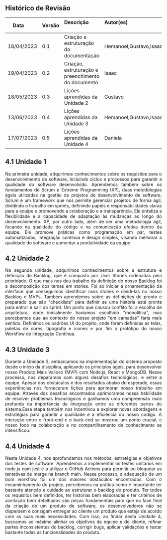 ## Histórico de Revisão

| Data       | Versão | Descrição            | Autor(es)                                                   |
| ---------- | ------ | -------------------- | ------------------------------------------------------------ |
| 18/04/2023 | 0.1 | Criação e estruturação do documentação | Hemanoel,Gustavo,Isaac |
| 19/04/2023 | 0.2 | Criação, estruturação e preenchimento do documento | Isaac |
| 18/05/2023 | 0.3 | Lições aprendidas da Unidade 2 | Gustavo |
| 13/06/2023 | 0.4 | Lições aprendidas da Unidade 3 | Hemanoel,Gustavo,Isaac |
| 17/07/2023 | 0.5 | Lições aprendidas da Unidade 4 | Daniela |

## 4.1 Unidade 1
<div style="text-align: justify">

Na primeira unidade, adquirimos conhecimentos sobre os requisitos para o desenvolvimento de software, incluindo ciclos e processos para garantir a qualidade do software desenvolvido. Aprendemos também sobre os fundamentos de Scrum e Extreme Programming (XP), duas metodologias ágeis utilizadas na gestão de projetos de desenvolvimento de software.
Scrum é um framework que nos permite gerenciar projetos de forma ágil, dividindo o trabalho em sprints, definindo papéis e responsabilidades claras para a equipe e promovendo a colaboração e a transparência. Ele enfatiza a flexibilidade e a capacidade de adaptação às mudanças ao longo do desenvolvimento.
XP, por outro lado, além de ser uma metodologia ágil, focando na qualidade do código e na comunicação efetiva dentro da equipe. Ele promove práticas como programação em par, testes automatizados, integração contínua e design simples, visando melhorar a qualidade do software e aumentar a produtividade da equipe.
</div>

## 4.2 Unidade 2
<div style="text-align: justify">

Na segunda unidade, adquirimos conhecimentos sobre a estrutura e definição do Backlog, que é composto por User Stories ordenadas pela prioridade. O que mais nos deu trabalho da definição do nosso Backlog foi a decomposição dos temas em stories. Foi ao iniciar a ornamentação da interface que conseguimos identificar mais stories e dividi-las no nosso Backlog e MVPs.
Também aprendemos sobre as definições de pronto e preparado que são "checklists" para definir se uma história está pronta para entrar e sair da sprint. Um ponto que causou conflito foi a escolha de arquitetura, onde inicialmente haviamos escolhido "monolítica", mas percebemos que ao contexto do nosso projeto "em camadas" faria mais sentido.
Definimos os padrões UI do projeto, onde foram definidas as telas, paletas de cores, tipografia e ícones e por fim o protótipo do nosso Workflow de Integração Contínua.
</div>


## 4.3 Unidade 3

<div style="text-align: justify">

Durante a Unidade 3, embarcamos na implementação do sistema proposto desde o início da disciplina, aplicando os princípios ágeis, para desenvolver nosso Produto Mais Valioso (MVP) com Node.js, React e MongoDB. Nesse processo, nos deparamos com alguns desafios tecnológicos, e entre a equipe. Apesar dos obstáculos  e dos resultados abaixo do esperado, essas experiências nos forneceram lições para aprimorar nosso trabalho em equipe. 
Através dos desafios encontrados aprimoramos nossa habilidade de resolver problemas tecnológicos  e ganhamos uma compreensão mais profunda da importância da integração entre as diferentes partes do sistema.Essa etapa também nos incentivou a explorar novas abordagens e estratégias para garantir a qualidade e a eficiência do nosso código. A interação entre o front-end e o back-end se mostrou um ponto crucial, e nosso foco na colaboração e no compartilhamento de conhecimento se intensificou.
</div>

## 4.4 Unidade 4 

<div style="text-align: justify">

Nesta Unidade 4, nos aprofundamos nos métodos, estratégias e objetivos dos testes de software. Aprendemos a implementar os testes unitários em node.js com jest e a utilizar o GitHub Actions para permitir ou bloquear as tentativas de merge na branch main. Nesse processo, a adequação de um bom workflow foi um dos maiores obstáculos encontrados. 
Com o encaminhamento do projeto, percebemos na prática como é importante ter bastante atenção e cuidado ao estruturar o backlog do produto. Ter todos os requisitos bem definidos, ter histórias bem elaboradas e ter critérios de aceitação bem detalhados são peças fundamentais para que na fase final da criação de um produto de software, os desenvolvedores não se dispersem e consigam entregar ao cliente um produto que esteja de acordo com as suas reais necessidades. 
Com isso, ao findar desta Unidade 4, buscamos ao máximo alinhar os objetivos da equipe e do cliente, refinar partes inconsistentes do backlog, corrigir bugs, aplicar validações e testar bastante todas as funcionalidades do produto.  
</div>
